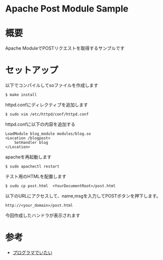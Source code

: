 Apache Post Module Sample
====

# 概要
Apache ModuleでPOSTリクエストを取得するサンプルです

# セットアップ

以下でコンパイルしてsoファイルを作成します
```
$ make install
```

httpd.confにディレクティブを追加します
```
$ sudo vim /etc/httpd/conf/httpd.conf
```

httpd.confに以下の内容を追加する
```
LoadModule blog_module modules/blog.so
<Location /blogpost>
    SetHandler blog 
</Location>
```

apacheを再起動します
```
$ sudo apachectl restart
```

テスト用のHTMLを配置します
```
$ sudo cp post.html  <YourDocumentRoot>/post.html
```

以下のURLにアクセスして、name,msgを入力してPOSTボタンを押下します。
```
http://<your_domain>/post.html
```

今回作成したハンドラが表示されます


# 参考
 - [プログラマでいたい](http://blog.livedoor.jp/matssaku/archives/50427866.html)
